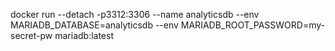 docker run --detach -p3312:3306 --name analyticsdb --env MARIADB_DATABASE=analyticsdb --env MARIADB_ROOT_PASSWORD=my-secret-pw  mariadb:latest
